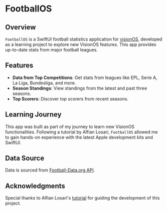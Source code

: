 # FootballOS

## Overview
`FootballOS` is a SwiftUI football statistics application for [visionOS](https://developer.apple.com/visionos/), developed as a learning project to explore new VisionOS features. This app provides up-to-date stats from major football leagues.

## Features
- **Data from Top Competitions**: Get stats from leagues like EPL, Serie A, La Liga, Bundesliga, and more.
- **Season Standings**: View standings from the latest and past three seasons.
- **Top Scorers**: Discover top scorers from recent seasons.

## Learning Journey
This app was built as part of my journey to learn new VisionOS functionalities. Following a tutorial by Alfian Losari, `FootballOS` allowed me to gain hands-on experience with the latest Apple development kits and SwiftUI.

## Data Source
Data is sourced from [Football-Data.org API](https://www.football-data.org/).

## Acknowledgments
Special thanks to Alfian Losari's [tutorial](https://github.com/alfianlosari/XCAFootballStats) for guiding the development of this project.
